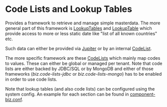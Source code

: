 # Code Lists and Lookup Tables

Provides a framework to retrieve and manage simple masterdata. The more general part of this framework
is [LookupTables](LookupTables.java) and [LookupTable](LookupTable.java)
which provide access to more or less static date like "list of all known countries" etc.

Such data can either be provided via [Jupiter](https://github.com/scireum/jupiter) or by an
internal [CodeList](CodeLists.java).

The more specific framework are these [CodeLists](CodeLists.java) which mainly map codes to values. These can either be
global or managed per tenant. Note that code lists are either backed by JDBC/SQL or by MongoDB and either of those
frameworks (*biz.code-lists-jdbc* or *biz.code-lists-mongo*) has to be enabled in order to use code lists.

Note that lookup tables (and also code lists) can be configured using the system config. An example for each section can
be found in [component-biz.conf](../../../../resources/component-biz.conf).
